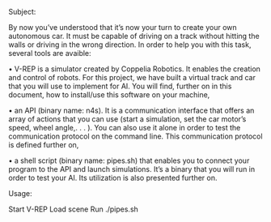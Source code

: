 Subject:

By now you’ve understood that it’s now your turn to create your own autonomous car. It must be capable of driving on a track without hitting the walls or driving in the wrong direction. In order to help you with this task, several tools are avaible:

• V-REP is a simulator created by Coppelia Robotics. It enables the creation and control of robots. For this project, we have built a virtual track and car that you will use to implement for AI. You will find, further on in this document, how to install/use this software on your machine,

• an API (binary name: n4s). It is a communication interface that offers an array of actions that you can use (start a simulation, set the car motor’s speed, wheel angle,. . . ). You can also use it alone in order to test the communication protocol on the command line. This communication protocol is defined further on,

• a shell script (binary name: pipes.sh) that enables you to connect your program to the API and launch simulations. It’s a binary that you will run in order to test your AI. Its utilization is also presented further on.

Usage:

Start V-REP
Load scene
Run ./pipes.sh

